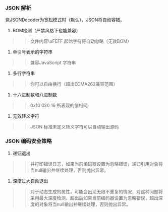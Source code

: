 ### JSON 解析 ###
党JSONDecoder为宽松模式时（默认），JSON将自动容错。
  1. BOM检测（严禁风格下也能兼容）
> > 文件内容\uFEFF 起始字符将自动忽略（无效BOM）
  1. 单引号表示的字符串
> > 兼容JavaScript 字符串
  1. 多行字符串
> > 你可以自由换行（超出ECMA262兼容范围）
  1. 十六进制数和八进制数
> > 0x10  020 16 所表现的值相同
  1. 无效转义字符
> > JSON 标准未定义转义字符可以自动输出源码

### JSON 编码安全策略 ###
  1. 递归退出
> > 并打印错误日志，如果当前编码器设置为忽略错误，递归引用对象将当null输出并继续处理，否则抛出异常。
  1. 深度过大自动退出
> > 对于动态生成的属性，可能会出现无限不重复的情况，对这种问题将采用最大深度检测，超出后如果当前编码器设置为忽略错误，超出深度的对象将当null输出并继续处理，否则抛出异常。